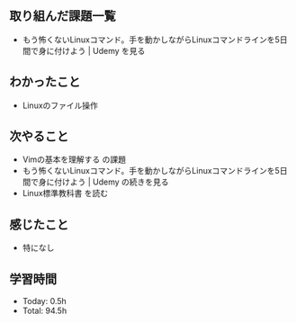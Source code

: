 ## 取り組んだ課題一覧
- もう怖くないLinuxコマンド。手を動かしながらLinuxコマンドラインを5日間で身に付けよう | Udemy を見る
## わかったこと
- Linuxのファイル操作
## 次やること
- Vimの基本を理解する の課題
- もう怖くないLinuxコマンド。手を動かしながらLinuxコマンドラインを5日間で身に付けよう | Udemy の続きを見る
- Linux標準教科書 を読む
## 感じたこと
- 特になし
## 学習時間
- Today: 0.5h
- Total: 94.5h